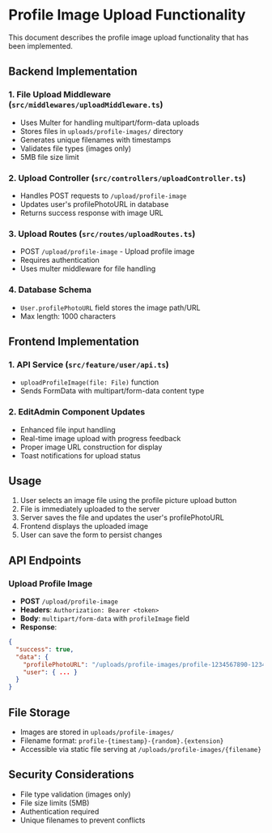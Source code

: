 # Profile Image Upload Functionality

This document describes the profile image upload functionality that has been implemented.

## Backend Implementation

### 1. File Upload Middleware (`src/middlewares/uploadMiddleware.ts`)
- Uses Multer for handling multipart/form-data uploads
- Stores files in `uploads/profile-images/` directory
- Generates unique filenames with timestamps
- Validates file types (images only)
- 5MB file size limit

### 2. Upload Controller (`src/controllers/uploadController.ts`)
- Handles POST requests to `/upload/profile-image`
- Updates user's profilePhotoURL in database
- Returns success response with image URL

### 3. Upload Routes (`src/routes/uploadRoutes.ts`)
- POST `/upload/profile-image` - Upload profile image
- Requires authentication
- Uses multer middleware for file handling

### 4. Database Schema
- `User.profilePhotoURL` field stores the image path/URL
- Max length: 1000 characters

## Frontend Implementation

### 1. API Service (`src/feature/user/api.ts`)
- `uploadProfileImage(file: File)` function
- Sends FormData with multipart/form-data content type

### 2. EditAdmin Component Updates
- Enhanced file input handling
- Real-time image upload with progress feedback
- Proper image URL construction for display
- Toast notifications for upload status

## Usage

1. User selects an image file using the profile picture upload button
2. File is immediately uploaded to the server
3. Server saves the file and updates the user's profilePhotoURL
4. Frontend displays the uploaded image
5. User can save the form to persist changes

## API Endpoints

### Upload Profile Image
- **POST** `/upload/profile-image`
- **Headers**: `Authorization: Bearer <token>`
- **Body**: `multipart/form-data` with `profileImage` field
- **Response**: 
```json
{
  "success": true,
  "data": {
    "profilePhotoURL": "/uploads/profile-images/profile-1234567890-123456789.jpg",
    "user": { ... }
  }
}
```

## File Storage
- Images are stored in `uploads/profile-images/`
- Filename format: `profile-{timestamp}-{random}.{extension}`
- Accessible via static file serving at `/uploads/profile-images/{filename}`

## Security Considerations
- File type validation (images only)
- File size limits (5MB)
- Authentication required
- Unique filenames to prevent conflicts
